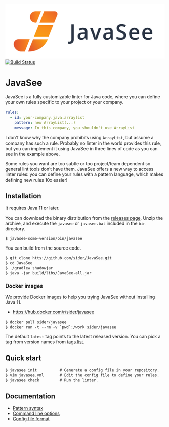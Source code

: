 ![JavaSee logo](logo/JavaSee.png)
[![Build Status](https://travis-ci.com/sider/JavaSee.svg?token=1b3KJqNfDxzAbTA6x5p4&branch=master)](https://travis-ci.com/sider/JavaSee)

# JavaSee

JavaSee is a fully customizable linter for Java code, where you can define your own rules specific to your project or your company.

```yaml
rules:
  - id: your-company.java.arraylist
    pattern: new ArrayList(...)
    message: In this company, you shouldn't use ArrayList
```

I don't know why the company prohibits using `ArrayList`, but assume a company has such a rule. Probably no linter in the world provides this rule, but you can implement it using JavaSee in three lines of code as you can see in the example above.

Some rules you want are too subtle or too project/team dependent so general lint tools don’t have them. JavaSee offers a new way to access linter rules: you can define your rules with a pattern language, which makes defining new rules 10x easier!

## Installation

It requires Java 11 or later.

You can download the binary distribution from the [releases page](https://github.com/sider/JavaSee/releases).
Unzip the archive, and execute the `javasee` or `javasee.bat` included in the `bin` directory.

```
$ javasee-some-version/bin/javasee
```

You can build from the source code.

```
$ git clone htts://github.com/sider/JavaSee.git
$ cd JavaSee
$ ./gradlew shadowjar
$ java -jar build/libs/JavaSee-all.jar
```

### Docker images

We provide Docker images to help you trying JavaSee without installing Java 11.

- https://hub.docker.com/r/sider/javasee

```
$ docker pull sider/javasee
$ docker run -t --rm -v `pwd`:/work sider/javasee
```

The default `latest` tag points to the latest released version.
You can pick a tag from version names from [tags list](https://hub.docker.com/r/sider/javasee/tags).

## Quick start

```
$ javasee init          # Generate a config file in your repository.
$ vim javasee.yml       # Edit the config file to define your rules.
$ javasee check         # Run the linter.
```

## Documentation

- [Pattern syntax](doc/pattern-syntax.md)
- [Command line options](doc/command-line-options.md)
- [Config file format](doc/rule.md)
